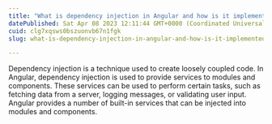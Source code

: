 ```yaml
---
title: "What is dependency injection in Angular and how is it implemented?"
datePublished: Sat Apr 08 2023 12:11:44 GMT+0000 (Coordinated Universal Time)
cuid: clg7xqsws0bszuonvb67n1fgk
slug: what-is-dependency-injection-in-angular-and-how-is-it-implemented

---
```


Dependency injection is a technique used to create loosely coupled code. In Angular, dependency injection is used to provide services to modules and components. These services can be used to perform certain tasks, such as fetching data from a server, logging messages, or validating user input. Angular provides a number of built-in services that can be injected into modules and components.